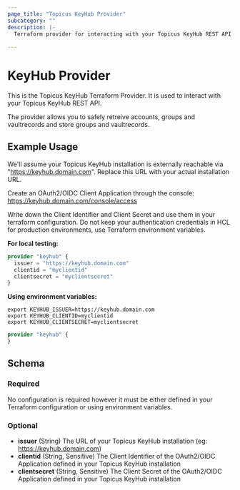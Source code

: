 ```yaml
--- 
page_title: "Topicus KeyHub Provider"
subcategory: ""
description: |-
  Terraform provider for interacting with your Topicus KeyHub REST API.
  
---
```


# KeyHub Provider

This is the Topicus KeyHub Terraform Provider. It is used to interact with your Topicus KeyHub REST API.

The provider allows you to safely retreive accounts, groups and vaultrecords and store groups and vaultrecords.


## Example Usage

We'll assume your Topicus KeyHub installation is externally reachable via "https://keyhub.domain.com". Replace this URL with your actual installation URL.

Create an OAuth2/OIDC Client Application through the console:
https://keyhub.domain.com/console/access

Write down the Client Identifier and Client Secret and use them in your terraform configuration. Do not keep your authentication credentials in HCL for production environments, use Terraform environment variables.

**For local testing:**
```terraform
provider "keyhub" {
  issuer = "https://keyhub.domain.com"
  clientid = "myclientid"
  clientsecret = "myclientsecret"
}
```

**Using environment variables:**
```shell
export KEYHUB_ISSUER=https://keyhub.domain.com
export KEYHUB_CLIENTID=myclientid
export KEYHUB_CLIENTSECRET=myclientsecret
```

```terraform
provider "keyhub" {
}
```

## Schema

### Required

No configuration is required however it must be either defined in your Terraform configuration or using environment variables.

### Optional

- **issuer** (String) The URL of your Topicus KeyHub installation (eg: https://keyhub.domain.com)
- **clientid** (String, Sensitive) The Client Identifier of the OAuth2/OIDC Application defined in your Topicus KeyHub installation
- **clientsecret** (String, Sensitive) The Client Secret of the OAuth2/OIDC Application defined in your Topicus KeyHub installation
